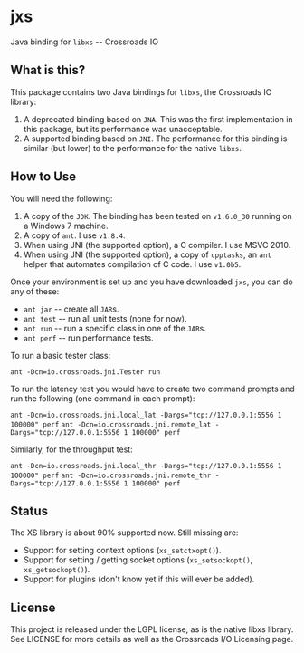 jxs
===

Java binding for `libxs` -- Crossroads IO


What is this?
-------------

This package contains two Java bindings for `libxs`, the Crossroads IO library:

1. A deprecated binding based on `JNA`.  This was the first
   implementation in this package, but its performance was
   unacceptable.
2. A supported binding based on `JNI`.  The performance for this
   binding is similar (but lower) to the performance for the native
   `libxs`.

How to Use
----------

You will need the following:

1. A copy of the `JDK`.  The binding has been tested on `v1.6.0_30`
   running on a Windows 7 machine.
2. A copy of `ant`.  I use `v1.8.4`.
3. When using JNI (the supported option), a C compiler.  I use MSVC
   2010.
4. When using JNI (the supported option), a copy of `cpptasks`, an
   `ant` helper that automates compilation of C code.  I use `v1.0b5`.

Once your environment is set up and you have downloaded `jxs`, you can
do any of these:

* `ant jar` -- create all `JAR`s.
* `ant test` -- run all unit tests (none for now).
* `ant run` -- run a specific class in one of the `JAR`s.
* `ant perf` -- run performance tests.

To run a basic tester class:

`ant -Dcn=io.crossroads.jni.Tester run`

To run the latency test you would have to create two command prompts
and run the following (one command in each prompt):

`ant -Dcn=io.crossroads.jni.local_lat -Dargs="tcp://127.0.0.1:5556 1 100000" perf`
`ant -Dcn=io.crossroads.jni.remote_lat -Dargs="tcp://127.0.0.1:5556 1 100000" perf`

Similarly, for the throughput test:

`ant -Dcn=io.crossroads.jni.local_thr -Dargs="tcp://127.0.0.1:5556 1 100000" perf`
`ant -Dcn=io.crossroads.jni.remote_thr -Dargs="tcp://127.0.0.1:5556 1 100000" perf`


Status
------

The XS library is about 90% supported now.  Still missing are:

* Support for setting context options (`xs_setctxopt()`).
* Support for setting / getting socket options (`xs_setsockopt()`,
  `xs_getsockopt()`).
* Support for plugins (don't know yet if this will ever be added).


License
-------

This project is released under the LGPL license, as is the native
libxs library.  See LICENSE for more details as well as the Crossroads
I/O Licensing page.
